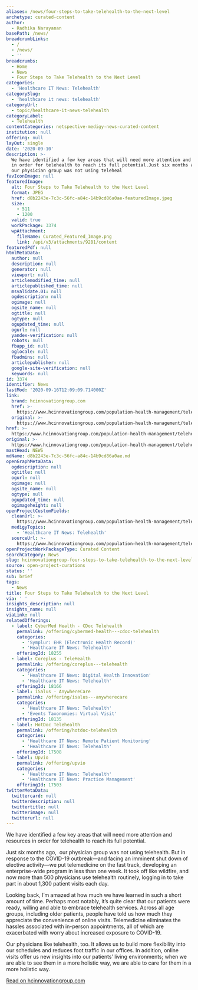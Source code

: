 ```yaml
---
aliases: /news/four-steps-to-take-telehealth-to-the-next-level
archetype: curated-content
author:
  - Radhika Narayanan
basePath: /news/
breadcrumbLinks:
  - /
  - /news/
  - ''
breadcrumbs:
  - Home
  - News
  - Four Steps to Take Telehealth to the Next Level
categories:
  - 'Healthcare IT News: Telehealth'
categorySlug:
  - 'healthcare it news: telehealth'
categoryUrl:
  - topic/healthcare-it-news-telehealth
categoryLabel:
  - Telehealth
contentCategories: netspective-medigy-news-curated-content
institution: null
offering: null
layOut: single
date: '2020-09-10'
description: >-
  We have identified a few key areas that will need more attention and resources
  in order for telehealth to reach its full potential.Just six months ago,&nbsp;
  our physician group was not using teleheal
favIconImage: null
featuredImage:
  alt: Four Steps to Take Telehealth to the Next Level
  format: JPEG
  href: d8b2243e-7c3c-56fc-a84c-14b9cd86a0ae-featuredImage.jpeg
  size:
    - 511
    - 1200
  valid: true
  workPackage: 3374
  wpAttachment:
    fileName: Curated_Featured_Image.png
    link: /api/v3/attachments/9281/content
featuredPdf: null
htmlMetaData:
  author: null
  description: null
  generator: null
  viewport: null
  articlemodified_time: null
  articlepublished_time: null
  msvalidate.01: null
  ogdescription: null
  ogimage: null
  ogsite_name: null
  ogtitle: null
  ogtype: null
  ogupdated_time: null
  ogurl: null
  yandex-verification: null
  robots: null
  fbapp_id: null
  oglocale: null
  fbadmins: null
  articlepublisher: null
  google-site-verification: null
  keywords: null
id: 3374
identifier: News
lastMod: '2020-09-16T12:09:09.714000Z'
link:
  brand: hcinnovationgroup.com
  href: >-
    https://www.hcinnovationgroup.com/population-health-management/telehealth/article/21153112/four-steps-to-take-telehealth-to-the-next-level
  original: >-
    https://www.hcinnovationgroup.com/population-health-management/telehealth/article/21153112/four-steps-to-take-telehealth-to-the-next-level
href: >-
  https://www.hcinnovationgroup.com/population-health-management/telehealth/article/21153112/four-steps-to-take-telehealth-to-the-next-level
original: >-
  https://www.hcinnovationgroup.com/population-health-management/telehealth/article/21153112/four-steps-to-take-telehealth-to-the-next-level
mastHead: NEWS
mdName: d8b2243e-7c3c-56fc-a84c-14b9cd86a0ae.md
openGraphMetaData:
  ogdescription: null
  ogtitle: null
  ogurl: null
  ogimage: null
  ogsite_name: null
  ogtype: null
  ogupdated_time: null
  ogimageheight: null
openProjectCustomFields:
  cleanUrl: >-
    https://www.hcinnovationgroup.com/population-health-management/telehealth/article/21153112/four-steps-to-take-telehealth-to-the-next-level
  medigyTopics:
    - 'Healthcare IT News: Telehealth'
  sourceUrl: >-
    https://www.hcinnovationgroup.com/population-health-management/telehealth/article/21153112/four-steps-to-take-telehealth-to-the-next-level
openProjectWorkPackageType: Curated Content
searchCategory: News
slug: hcinnovationgroup-four-steps-to-take-telehealth-to-the-next-level
source: open-project-curations
status: ''
sub: brief
tags:
  - News
title: Four Steps to Take Telehealth to the Next Level
via: ' '
insights_description: null
insights_name: null
viaLink: null
relatedOfferings:
  - label: CyberMed Health - CDoc Telehealth
    permalink: /offering/cybermed-health---cdoc-telehealth
    categories:
      - 'Symplur: EHR (Electronic Health Record)'
      - 'Healthcare IT News: Telehealth'
    offeringId: 18255
  - label: Coreplus - TeleHealth
    permalink: /offering/coreplus---telehealth
    categories:
      - 'Healthcare IT News: Digital Health Innovation'
      - 'Healthcare IT News: Telehealth'
    offeringId: 18166
  - label: iSalus - AnywhereCare
    permalink: /offering/isalus---anywherecare
    categories:
      - 'Healthcare IT News: Telehealth'
      - 'Events Taxonomies: Virtual Visit'
    offeringId: 18135
  - label: HotDoc Telehealth
    permalink: /offering/hotdoc-telehealth
    categories:
      - 'Healthcare IT News: Remote Patient Monitoring'
      - 'Healthcare IT News: Telehealth'
    offeringId: 17508
  - label: Upvio
    permalink: /offering/upvio
    categories:
      - 'Healthcare IT News: Telehealth'
      - 'Healthcare IT News: Practice Management'
    offeringId: 17503
twitterMetaData:
  twittercard: null
  twitterdescription: null
  twittertitle: null
  twitterimage: null
  twitterurl: null
---
```

<p>We have identified a few key areas that will need more attention and resources in order for telehealth to reach its full potential.</p><p>Just six months ago,&nbsp; our physician group was not using telehealth. But in response to the COVID-19 outbreak—and facing an imminent shut down of elective activity—we put telemedicine on the fast track, developing an enterprise-wide program in less than one week. It took off like wildfire, and now more than 500 physicians use telehealth routinely, logging in to take part in about 1,300 patient visits each day.</p><p>Looking back, I’m amazed at how much we have learned in such a short amount of time. Perhaps most notably, it’s quite clear that our patients were ready, willing and able to embrace telehealth services. Across all age groups, including older patients, people have told us how much they appreciate the convenience of online visits. Telemedicine eliminates the hassles associated with in-person appointments, all of which are exacerbated with worry about increased exposure to COVID-19.</p><p>Our physicians like telehealth, too. It allows us to build more flexibility into our schedules and reduces foot traffic in our offices. In addition, online visits offer us new insights into our patients’ living environments; when we are able to see them in a more holistic way, we are able to care for them in a more holistic way.</p><p><a href="https://www.hcinnovationgroup.com/population-health-management/telehealth/article/21153112/four-steps-to-take-telehealth-to-the-next-level">Read on hcinnovationgroup.com</a></p>
